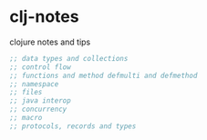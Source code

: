 # clj-notes
clojure notes and tips

```clojure
;; data types and collections
;; control flow
;; functions and method defmulti and defmethod
;; namespace
;; files
;; java interop
;; concurrency
;; macro
;; protocols, records and types
```

